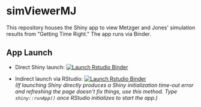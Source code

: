 # simViewerMJ #
This repository houses the Shiny app to view Metzger and Jones' simulation results from "Getting Time Right."  The app runs via Binder.

## App Launch ##
- Direct Shiny launch: 
[![Launch Rstudio Binder](http://mybinder.org/badge_logo.svg)](https://mybinder.org/v2/gh/MetzgerSK/simViewerMJ/master?urlpath=shiny/)

- Indirect launch via RStudio: [![Launch Rstudio Binder](http://mybinder.org/badge_logo.svg)](https://mybinder.org/v2/gh/MetzgerSK/simViewerMJ/master?urlpath=rstudio/) <br> <em>(If launching Shiny directly produces a Shiny initialization time-out error and refreshing the page doesn't fix things, use this method.  Type `shiny::runApp()` once RStudio initializes to start the app.)</em>